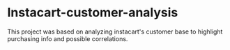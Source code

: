 # Instacart-customer-analysis
This project was based on analyzing instacart's customer base to highlight purchasing info and possible correlations.
